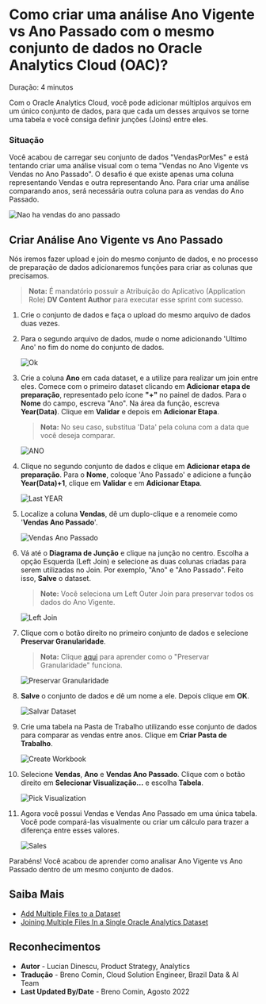 # Como criar uma análise Ano Vigente vs Ano Passado com o mesmo conjunto de dados no Oracle Analytics Cloud (OAC)?

Duração: 4 minutos

Com o Oracle Analytics Cloud, você pode adicionar múltiplos arquivos em um único conjunto de dados, para que cada um desses arquivos se torne uma tabela e você consiga definir junções (Joins) entre eles.

### Situação
Você acabou de carregar seu conjunto de dados "VendasPorMes" e está tentando criar uma análise visual com o tema "Vendas no Ano Vigente vs Vendas no Ano Passado". O desafio é que existe apenas uma coluna representando Vendas e outra representando Ano. Para criar uma análise comparando anos, será necessária outra coluna para as vendas do Ano Passado.

   ![Nao ha vendas do ano passado](images/no-last-year-sales.png)

## Criar Análise Ano Vigente vs Ano Passado
Nós iremos fazer upload e join do mesmo conjunto de dados, e no processo de preparação de dados adicionaremos funções para criar as colunas que precisamos.

>**Nota:** É mandatório possuir a Atribuição do Aplicativo (Application Role) **DV Content Author** para executar esse sprint com sucesso.

1. Crie o conjunto de dados e faça o upload do mesmo arquivo de dados duas vezes.

2. Para o segundo arquivo de dados, mude o nome adicionando 'Ultimo Ano' no fim do nome do conjunto de dados.

   ![Ok](images/dataset-same-file-ok.png)  

3. Crie a coluna **Ano** em cada dataset, e a utilize para realizar um join entre eles. Comece com o primeiro dataset clicando em **Adicionar etapa de preparação**, representado pelo ícone **"+"** no painel de dados. Para o **Nome** do campo, escreva "Ano". Na área da função, escreva **Year(Data)**. Clique em  **Validar** e depois em **Adicionar Etapa**.
      >**Nota:** No seu caso, substitua 'Data' pela coluna com a data que você deseja comparar.

      ![ANO](images/column-year.png)

4. Clique no segundo conjunto de dados e clique em **Adicionar etapa de preparação**. Para o **Nome**, coloque 'Ano Passado' e adicione a função **Year(Data)+1**, clique em **Validar** e em  **Adicionar Etapa**.

   ![Last YEAR](images/column-last-year.png)

5. Localize a coluna **Vendas**, dê um duplo-clique e a renomeie como '**Vendas Ano Passado**'.

   ![Vendas Ano Passado](images/column-sales-previous-year.png)  

6. Vá até o **Diagrama de Junção** e clique na junção no centro. Escolha a opção Esquerda (Left Join) e selecione as duas colunas criadas para serem utilizadas no Join. Por exemplo, "Ano" e "Ano Passado". Feito isso, **Salve** o dataset.
    > **Note:** Você seleciona um Left Outer Join para preservar todos os dados do Ano Vigente.

   ![Left Join](images/left-join.png)  


7. Clique com o botão direito no primeiro conjunto de dados e selecione **Preservar Granularidade**.

      >**Nota:** Clique [aqui](https://docs.oracle.com/en/cloud/paas/analytics-cloud/acubi/what-is-preserve-grain.html) para aprender como o "Preservar Granularidade" funciona. 

      ![Preservar Granularidade](images/preserve-grain.png)

8.  **Salve** o conjunto de dados e dê um nome a ele. Depois clique em **OK**.

    ![Salvar Dataset](images/dataset-save.png)  

9.  Crie uma tabela na Pasta de Trabalho utilizando esse conjunto de dados para comparar as vendas entre anos. Clique em **Criar Pasta de Trabalho**.

    ![Create Workbook](images/create-workbook.png)  

10. Selecione **Vendas**, **Ano** e **Vendas Ano Passado**. Clique com o botão direito em  **Selecionar Visualização...** e escolha **Tabela**.

    ![Pick Visualization](images/pick-visualization.png)  

11. Agora você possui Vendas e Vendas Ano Passado em uma única tabela. Você pode compará-las visualmente ou criar um cálculo para trazer a diferença entre esses valores.

    ![Sales](images/last-year-sales.png)  

Parabéns! Você acabou de aprender como analisar Ano Vigente vs Ano Passado dentro de um mesmo conjunto de dados.

## Saiba Mais
* [Add Multiple Files to a Dataset](https://docs.oracle.com/en/cloud/paas/analytics-cloud/acubi/create-dataset-files.html#GUID-3314A9C3-9780-40C6-A71E-AA0B29689165)
* [Joining Multiple Files In a Single Oracle Analytics Dataset](https://www.youtube.com/watch?v=mJmuDIdqCqU)

## Reconhecimentos
* **Autor** - Lucian Dinescu, Product Strategy, Analytics
* **Tradução** - Breno Comin, Cloud Solution Engineer, Brazil Data & AI Team
* **Last Updated By/Date** - Breno Comin,  Agosto 2022
